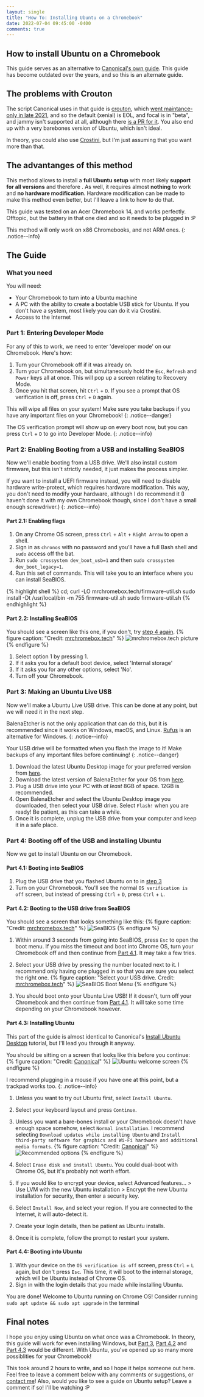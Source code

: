 ```yaml
---
layout: single
title: "How To: Installing Ubuntu on a Chromebook"
date: 2022-07-04 09:45:00 -0400
comments: true
---
```


## How to install Ubuntu on a Chromebook

This guide serves as an alternative to [Canonical's own guide](https://ubuntu.com/tutorials/install-ubuntu-on-chromebook#1-overview). This guide has become outdated over the years, and so this is an alternate guide.

## The problems with Crouton

The script Canonical uses in that guide is [crouton](https://github.com/dnschneid/crouton), which [went maintance-only in late 2021](https://github.com/dnschneid/crouton/discussions/4654), and so the default (xenial) is EOL, and focal is in "beta", and jammy isn't supported at all, although there [is a PR for it](https://github.com/dnschneid/crouton/pull/4727). You also end up with a very barebones version of Ubuntu, which isn't ideal.

In theory, you could also use [Crostini](https://chromium.googlesource.com/chromiumos/docs/+/HEAD/containers_and_vms.md), but I'm just assuming that you want more than that.

## The advantanges of this method

This method allows to install a **full Ubuntu setup** with most likely **support for all versions** and therefore . As well, it requires almost **nothing** to work and **no hardware modification**. Hardware modification can be made to make this method even better, but I'll leave a link to how to do that.

This guide was tested on an Acer Chromebook 14, and works perfectly. Offtopic, but the battery in that one died and so it needs to be plugged in :P

This method will only work on x86 Chromebooks, and not ARM ones.
{: .notice--info}

## The Guide

### What you need

You will need:

- Your Chromebook to turn into a Ubuntu machine
- A PC with the ability to create a bootable USB stick for Ubuntu. If you don't have a system, most likely you can do it via Crostini.
- Access to the Internet

### Part 1: Entering Developer Mode

For any of this to work, we need to enter 'developer mode' on our Chromebook. Here's how:

1. Turn your Chromebook off if it was already on.
2. Turn your Chromebook on, but simultaneously hold the `Esc`, `Refresh` and `Power` keys all at once. This will pop up a screen relating to Recovery Mode.
3. Once you hit that screen, hit `Ctrl` + `D`. If you see a prompt that OS verification is off, press `Ctrl` + `D` again.

This will wipe all files on your system! Make sure you take backups if you have any important files on your Chromebook!
{: .notice--danger}

The OS verification prompt will show up on every boot now, but you can press `Ctrl` + `D` to go into Developer Mode.
{: .notice--info}

### Part 2: Enabling Booting from a USB and installing SeaBIOS

Now we'll enable booting from a USB drive. We'll also install custom firmware, but this isn't strictly needed, it just makes the process simpler.

If you want to install a UEFI firmware instead, you will need to disable hardware write-protect, which requires hardware modification. This way, you don't need to modify your hardware, although I do recommend it (I haven't done it with my own Chromebook though, since I don't have a small enough screwdriver.)
{: .notice--info}

#### Part 2.1: Enabling flags

1. On any Chrome OS screen, press `Ctrl` + `Alt` + `Right Arrow` to open a shell.
2. Sign in as `chronos` with no password and you'll have a full Bash shell and `sudo` access off the bat.
3. Run `sudo crossystem dev_boot_usb=1` and then `sudo crossystem dev_boot_legacy=1`.
4. Run this set of commands. This will take you to an interface where you can install SeaBIOS.

{% highlight shell %}
cd; curl -LO mrchromebox.tech/firmware-util.sh
sudo install -Dt /usr/local/bin -m 755 firmware-util.sh
sudo firmware-util.sh
{% endhighlight %}

#### Part 2.2: Installing SeaBIOS

You should see a screen like this one, if you don't, try [step 4 again](#part-21-enabling-flags).
{% figure caption: "Credit: [mrchromebox.tech](https://mrchromebox.tech)" %}
![mrchromebox.tech picture](/assets/images/chromeos-ubuntu/fwutil_cros_wp-on.png)
{% endfigure %}

1. Select option 1 by pressing 1.
2. If it asks you for a default boot device, select 'Internal storage'
3. If it asks you for any other options, select 'No'.
4. Turn off your Chromebook.

### Part 3: Making an Ubuntu Live USB

Now we'll make a Ubuntu Live USB drive. This can be done at any point, but we will need it in the next step.

BalenaEtcher is not the only application that can do this, but it is recommended since it works on Windows, macOS, and Linux. [Rufus](https://rufus.ie/) is an alternative for Windows.
{: .notice--info}

Your USB drive will be formatted when you flash the image to it! Make backups of any important files before continuing!
{: .notice--danger}

1. Download the latest Ubuntu Desktop image for your preferred version from [here](https://ubuntu.com/download/desktop).
2. Download the latest version of BalenaEtcher for your OS from [here](https://www.balena.io/etcher/).
3. Plug a USB drive into your PC with *at least* 8GB of space. 12GB is recommended.
4. Open BalenaEtcher and select the Ubuntu Desktop image you downloaded, then select your USB drive. Select `Flash!` when you are ready! Be patient, as this can take a while.
5. Once it is complete, unplug the USB drive from your computer and keep it in a safe place.

### Part 4: Booting off of the USB and installing Ubuntu

Now we get to install Ubuntu on our Chromebook.

#### Part 4.1: Booting into SeaBIOS

1. Plug the USB drive that you flashed Ubuntu on to in [step 3](#part-3-making-an-ubuntu-live-usb)
2. Turn on your Chromebook. You'll see the normal `OS verification is off` screen, but instead of pressing `Ctrl` + `D`, press `Ctrl` + `L`.

#### Part 4.2: Booting to the USB drive from SeaBIOS

You should see a screen that looks something like this:
{% figure caption: "Credit: [mrchromebox.tech](https://mrchromebox.tech)" %}
![SeaBIOS](/assets/images/chromeos-ubuntu/seabios_boot_1.png)
{% endfigure %}

1. Within around 3 seconds from going into SeaBIOS, press `Esc` to open the boot menu. If you miss the timeout and boot into Chrome OS, turn your Chromebook off and then continue from [Part 4.1](#part-41-booting-into-seabios). It may take a few tries.
2. Select your USB drive by pressing the number located next to it. I recommend only having one plugged in so that you are sure you select the right one.
{% figure caption: "Select your USB drive. Credit: [mrchromebox.tech](https://mrchromebox.tech)" %}
![SeaBIOS Boot Menu](/assets/images/chromeos-ubuntu/seabios_boot_2.png)
{% endfigure %}

3. You should boot onto your Ubuntu Live USB! If it doesn't, turn off your Chromebook and then continue from [Part 4.1](#part-41-booting-into-seabios). It will take some time depending on your Chromebook however.

#### Part 4.3: Installing Ubuntu

This part of the guide is almost identical to Canonical's [Install Ubuntu Desktop](https://ubuntu.com/tutorials/install-ubuntu-desktop#5-installation-setup) tutorial, but I'll lead you through it anyway.

You should be sitting on a screen that looks like this before you continue:
{% figure caption: "Credit: [Canonical](https://ubuntu.com/tutorials/install-ubuntu-desktop#4-boot-from-usb-flash-drive)" %}
![Ubuntu welcome screen](/assets/images/chromeos-ubuntu/welcome-screen.png)
{% endfigure %}

I recommend plugging in a mouse if you have one at this point, but a trackpad works too.
{: .notice--info}

1. Unless you want to try out Ubuntu first, select `Install Ubuntu`.
2. Select your keyboard layout and press `Continue`.
3. Unless you want a bare-bones install or your Chromebook doesn't have enough space somehow, select `Normal installation`. I recommend selecting `Download updates while installing Ubuntu` and `Install third-party software for graphics and Wi-Fi hardware and additional media formats`.
{% figure caption: "Credit: [Canonical](https://ubuntu.com/tutorials/install-ubuntu-desktop#4-boot-from-usb-flash-drive)" %}
![Recommended options](/assets/images/chromeos-ubuntu/download-updates.png)
{% endfigure %}

4. Select `Erase disk and install Ubuntu`. You could dual-boot with Chrome OS, but it's probably not worth effort.
5. If you would like to encrypt your device, select Advanced features… > Use LVM with the new Ubuntu installation > Encrypt the new Ubuntu installation for security, then enter a security key.
6. Select `Install Now`, and select your region. If you are connected to the Internet, it will auto-detect it.
7. Create your login details, then be patient as Ubuntu installs.
8. Once it is complete, follow the prompt to restart your system.

#### Part 4.4: Booting into Ubuntu

1. With your device on the `OS verification is off` screen, press `Ctrl` + `L` again, but don't press `Esc`. This time, it will boot to the internal storage, which will be Ubuntu instead of Chrome OS.
2. Sign in with the login details that you made while installing Ubuntu.

You are done! Welcome to Ubuntu running on Chrome OS! Consider running `sudo apt update && sudo apt upgrade` in the terminal

## Final notes

I hope you enjoy using Ubuntu on what once was a Chromebook. In theory, this guide will work for even installing Windows, but [Part 3](#part-3-making-an-ubuntu-live-usb), [Part 4.2](#part-42-booting-to-the-usb-drive-from-seabios) and [Part 4.3](#part-43-installing-ubuntu) would be different. With Ubuntu, you've opened up so many more possiblities for your Chromebook!

This took around 2 hours to write, and so I hope it helps someone out here. Feel free to leave a comment below with any comments or suggestions, or [contact me](/contact)! Also, would you like to see a guide on Ubuntu setup? Leave a comment if so! I'll be watching :P

